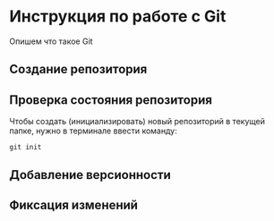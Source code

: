 # Инструкция по работе с Git

Опишем что такое Git

## Создание репозитория

## Проверка состояния репозитория

Чтобы создать (инициализировать) новый репозиторий в текущей папке, нужно в терминале ввести команду:

    git init

## Добавление версионности

## Фиксация изменений
